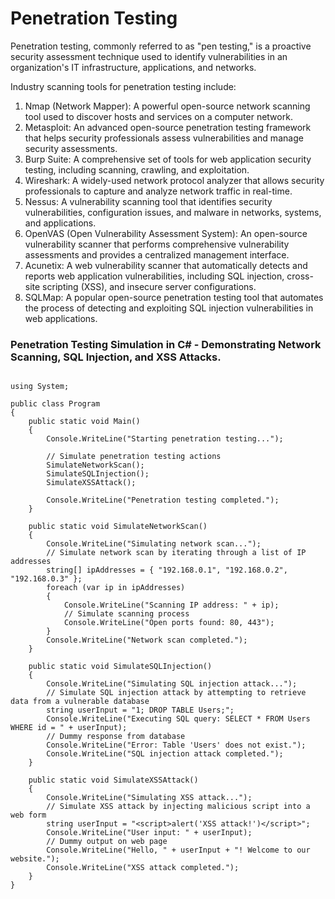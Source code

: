 # Penetration Testing

Penetration testing, commonly referred to as "pen testing," is a proactive security assessment technique used to identify vulnerabilities in an organization's IT infrastructure,
applications, and networks.
 
 
Industry scanning tools for penetration testing include:

1. Nmap (Network Mapper): A powerful open-source network scanning tool used to discover hosts and services on a computer network.
2. Metasploit: An advanced open-source penetration testing framework that helps security professionals assess vulnerabilities and manage security assessments.
3. Burp Suite: A comprehensive set of tools for web application security testing, including scanning, crawling, and exploitation.
4. Wireshark: A widely-used network protocol analyzer that allows security professionals to capture and analyze network traffic in real-time.
5. Nessus: A vulnerability scanning tool that identifies security vulnerabilities, configuration issues, and malware in networks, systems, and applications.
6. OpenVAS (Open Vulnerability Assessment System): An open-source vulnerability scanner that performs comprehensive vulnerability assessments and provides a centralized management interface.
7. Acunetix: A web vulnerability scanner that automatically detects and reports web application vulnerabilities, including SQL injection, cross-site scripting (XSS), and insecure server configurations.
8. SQLMap: A popular open-source penetration testing tool that automates the process of detecting and exploiting SQL injection vulnerabilities in web applications.



### Penetration Testing Simulation in C# - Demonstrating Network Scanning, SQL Injection, and XSS Attacks.
```

using System;

public class Program
{
    public static void Main()
    {
        Console.WriteLine("Starting penetration testing...");

        // Simulate penetration testing actions
        SimulateNetworkScan();
        SimulateSQLInjection();
        SimulateXSSAttack();

        Console.WriteLine("Penetration testing completed.");
    }

    public static void SimulateNetworkScan()
    {
        Console.WriteLine("Simulating network scan...");
        // Simulate network scan by iterating through a list of IP addresses
        string[] ipAddresses = { "192.168.0.1", "192.168.0.2", "192.168.0.3" };
        foreach (var ip in ipAddresses)
        {
            Console.WriteLine("Scanning IP address: " + ip);
            // Simulate scanning process
            Console.WriteLine("Open ports found: 80, 443");
        }
        Console.WriteLine("Network scan completed.");
    }

    public static void SimulateSQLInjection()
    {
        Console.WriteLine("Simulating SQL injection attack...");
        // Simulate SQL injection attack by attempting to retrieve data from a vulnerable database
        string userInput = "1; DROP TABLE Users;";
        Console.WriteLine("Executing SQL query: SELECT * FROM Users WHERE id = " + userInput);
        // Dummy response from database
        Console.WriteLine("Error: Table 'Users' does not exist.");
        Console.WriteLine("SQL injection attack completed.");
    }

    public static void SimulateXSSAttack()
    {
        Console.WriteLine("Simulating XSS attack...");
        // Simulate XSS attack by injecting malicious script into a web form
        string userInput = "<script>alert('XSS attack!')</script>";
        Console.WriteLine("User input: " + userInput);
        // Dummy output on web page
        Console.WriteLine("Hello, " + userInput + "! Welcome to our website.");
        Console.WriteLine("XSS attack completed.");
    }
}





```
